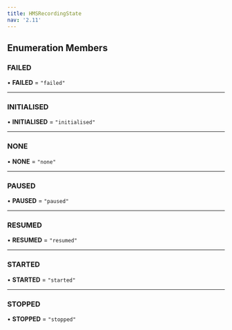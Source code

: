 ```yaml
---
title: HMSRecordingState
nav: '2.11'
---
```


## Enumeration Members

### FAILED

• **FAILED** = `"failed"`

---

### INITIALISED

• **INITIALISED** = `"initialised"`

---

### NONE

• **NONE** = `"none"`

---

### PAUSED

• **PAUSED** = `"paused"`

---

### RESUMED

• **RESUMED** = `"resumed"`

---

### STARTED

• **STARTED** = `"started"`

---

### STOPPED

• **STOPPED** = `"stopped"`
